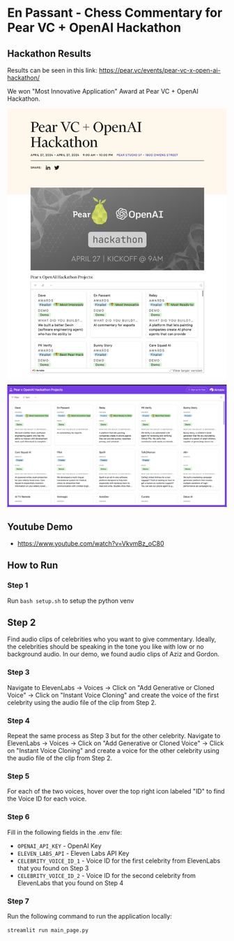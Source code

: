 # En Passant - Chess Commentary for Pear VC + OpenAI Hackathon

## Hackathon Results

Results can be seen in this link: https://pear.vc/events/pear-vc-x-open-ai-hackathon/

We won "Most Innovative Application" Award at Pear VC + OpenAI Hackathon.

![Hackathon Awards](./PearVC_OpenAI_Hackathon_Awards.png "Hackathon Awards")

![Hackathon Projects](./PearVC_OpenAI_Hackathon_projects.png "Hackathon Projects")

## Youtube Demo
* https://www.youtube.com/watch?v=VkvmBz_oC80

## How to Run

### Step 1
Run `bash setup.sh` to setup the python venv

## Step 2
Find audio clips of celebrities who you want to give commentary. Ideally, the celebrities should be speaking in the tone you like with low or no background audio. In our demo, we found audio clips of Aziz and Gordon.

### Step 3
Navigate to ElevenLabs -> Voices -> Click on "Add Generative or Cloned Voice" -> Click on "Instant Voice Cloning" and create the voice of the first celebrity using the audio file of the clip from Step 2.

### Step 4
Repeat the same process as Step 3 but for the other celebrity. Navigate to ElevenLabs -> Voices -> Click on "Add Generative or Cloned Voice" -> Click on "Instant Voice Cloning" and create a voice for the other celebrity using the audio file of the clip from Step 2.

### Step 5
For each of the two voices, hover over the top right icon labeled "ID" to find the Voice ID for each voice.

### Step 6
Fill in the following fields in the .env file:

* `OPENAI_API_KEY` - OpenAI Key
* `ELEVEN_LABS_API` - Eleven Labs API Key
* `CELEBRITY_VOICE_ID_1` - Voice ID for the first celebrity from ElevenLabs that you found on Step 3
* `CELEBRITY_VOICE_ID_2` - Voice ID for the second celebrity from ElevenLabs that you found on Step 4

### Step 7
Run the following command to run the application locally:

`streamlit run main_page.py`
